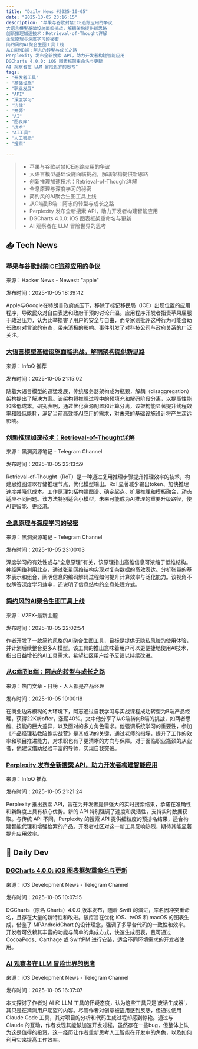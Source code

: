 ```yaml
---
title: "Daily News #2025-10-05"
date: "2025-10-05 23:16:15"
description: "苹果与谷歌封禁ICE追踪应用的争议
大语言模型基础设施面临挑战，解耦架构提供新思路
创新推理加速技术：Retrieval-of-Thought详解
全息原理与深度学习的秘密
简约风的AI聚合生图工具上线
从C端到B端：阿志的转型与成长之路
Perplexity 发布全新搜索 API，助力开发者构建智能应用
DGCharts 4.0.0: iOS 图表框架重命名与更新
AI 观察者在 LLM 冒险世界的思考"
tags: 
- "开发者工具"
- "基础设施"
- "职业发展"
- "API"
- "深度学习"
- "法律"
- "开源"
- "AI"
- "图表库"
- "技术"
- "AI工具"
- "人工智能"
- "搜索"

---
```


> - 苹果与谷歌封禁ICE追踪应用的争议
> - 大语言模型基础设施面临挑战，解耦架构提供新思路
> - 创新推理加速技术：Retrieval-of-Thought详解
> - 全息原理与深度学习的秘密
> - 简约风的AI聚合生图工具上线
> - 从C端到B端：阿志的转型与成长之路
> - Perplexity 发布全新搜索 API，助力开发者构建智能应用
> - DGCharts 4.0.0: iOS 图表框架重命名与更新
> - AI 观察者在 LLM 冒险世界的思考

## 📥 Tech News

### [苹果与谷歌封禁ICE追踪应用的争议](https://apnews.com/article/apple-ice-iphone-app-immigration-fb6a404d3e977516d66d470585071bcc)

来源：Hacker News - Newest: "apple"

发布时间：2025-10-05 18:39:42

Apple与Google在特朗普政府施压下，移除了标记移民局（ICE）出现位置的应用程序，导致民众对自由表达和政府干预的讨论升温。应用程序开发者指责苹果屈服于政治压力，认为此举损害了用户的安全与自由，而专家则批评这种行为可能会助长政府对言论的审查，带来消极的影响。事件引发了对科技公司与政府关系的广泛关注。

### [大语言模型基础设施面临挑战，解耦架构提供新思路](https://www.infoq.cn/article/ViFEG6YOJR5WY2OTkux9)

来源：InfoQ 推荐

发布时间：2025-10-05 21:15:02

随着大语言模型的迅猛发展，传统服务器架构成为瓶颈，解耦（disaggregation）架构提出了解决方案。该架构将推理过程中的预填充和解码阶段分离，以提高性能和降低成本。研究表明，通过优化资源配置和计算分离，该架构能显著提升线程效率和降低能耗，满足当前高效能AI应用的需求，对未来的基础设施设计将产生深远影响。

### [创新推理加速技术：Retrieval-of-Thought详解](https://t.me/piracy6/33031)

来源：黑洞资源笔记 - Telegram Channel

发布时间：2025-10-05 23:13:59

Retrieval-of-Thought（RoT）是一种通过复用推理步骤提升推理效率的技术，构建思维图谱以存储推理节点，优化模型输出。RoT显著减少输出token、加快推理速度并降低成本。工作原理包括构建图谱、确定起点、扩展推理和模板融合，动态适应不同问题。该方法特别适合小模型，未来可能成为AI推理的重要升级路径，使AI更智能、更经济。

### [全息原理与深度学习的秘密](https://t.me/piracy6/33029)

来源：黑洞资源笔记 - Telegram Channel

发布时间：2025-10-05 23:00:03

深度学习的有效性或与“全息原理”有关，该原理指出高维信息可浓缩于低维结构。神经网络利用此点，通过张量网络结构实现对复杂数据的高效表达。分析张量的基本表示和组合，阐明信息的编码解码过程如何提升计算效率与泛化能力。该视角不仅解答深度学习效率，还说明了信息结构的全息处理方式。

### [简约风的AI聚合生图工具上线](https://www.v2ex.com/t/1163457)

来源：V2EX-最新主题

发布时间：2025-10-05 22:02:54

作者开发了一款简约风格的AI聚合生图工具，目标是提供无隐私风险的使用体验，并计划后续整合更多AI模型。该工具的推出意味着用户可以更便捷地使用AI技术，指出日益增长的AI工具需求，希望社区用户给予反馈以持续改进。

### [从C端到B端：阿志的转型与成长之路](https://www.woshipm.com/class/6276008.html)

来源：热门文章 - 日榜 - 人人都是产品经理

发布时间：2025-10-05 10:00:18

在商业边界模糊的大环境下，阿志通过自我学习与实战课程成功转型为B端产品经理，获得22K新offer，涨薪40%。文中他分享了从C端转向B端的挑战，如两者思维、技能的巨大差异，以及面对的多方角色需求。他强调系统学习的重要性，参加《产品经理私教陪跑实战营》是其成功的关键，通过老师的指导，提升了工作的效率和项目推进能力，对求职也有了更清晰的方向与保障。对于面临职业瓶颈的从业者，他建议借助经验丰富的导师，实现自我突破。

### [Perplexity 发布全新搜索 API，助力开发者构建智能应用](https://www.infoq.cn/article/lGhZkVqlmpkfzScGMOdA)

来源：InfoQ 推荐

发布时间：2025-10-05 21:21:24

Perplexity 推出搜索 API，旨在为开发者提供强大的实时搜索结果，承诺在准确性和新鲜度上具有核心优势。新的 API 特别强调了速度和灵活性，支持实时数据获取。与传统 API 不同，Perplexity 的搜索 API 提供细粒度的预排名结果，适合构建智能代理和增强检索的产品。开发者社区对这一新工具反响热烈，期待其能显著提升应用效率。

## 💾 Daily Dev

### [DGCharts 4.0.0: iOS 图表框架重命名与更新](https://github.com/ChartsOrg/Charts)

来源：iOS Development News - Telegram Channel

发布时间：2025-10-05 10:07:15

DGCharts（原名 Charts）4.0.0 版本发布，随着 Swift 的演进，库名因冲突重命名，且存在大量的新特性和改进。该库旨在优化 iOS、tvOS 和 macOS 的图表生成，借鉴了 MPAndroidChart 的设计理念，强调了多平台代码的一致性和效率。开发者可依赖其丰富的功能与简单的集成方式，快速生成图表，且可通过 CocoaPods、Carthage 或 SwiftPM 进行安装，适合不同环境需求的开发者使用。

### [AI 观察者在 LLM 冒险世界的思考](https://aplus.rs/2025/ai-sceptic-in-llm-adventure-land/)

来源：iOS Development News - Telegram Channel

发布时间：2025-10-05 16:37:07

本文探讨了作者对 AI 和 LLM 工具的怀疑态度，认为这些工具只是‘废话生成器’，其只是在猜测用户期望的内容。尽管作者对创意被盗用感到反感，但通过使用 Claude Code 工具，其对项目的分析和代码生成过程却感到惊艳。通过与 Claude 的互动，作者发现其能够加速开发过程，虽然存在一些bug，但整体上认为这是值得的投资。这一经历让作者重新思考人工智能在开发中的角色，以及如何利用它来提高工作效率。
